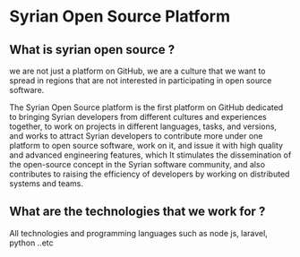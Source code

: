 # Syrian Open Source Platform

## What is syrian open source ?
we are not just a platform on GitHub, we are a culture
that we want to spread in regions that are not
interested in participating in open source software.

The Syrian Open Source platform is the first platform on
GitHub dedicated to bringing Syrian developers from
different cultures and experiences together, to work on
projects in different languages, tasks, and versions, and
works to attract Syrian developers to contribute more
under one platform to open source software, work on it,
and issue it with high quality and advanced engineering
features, which It stimulates the dissemination of the
open-source concept in the Syrian software community,
and also contributes to raising the efficiency of developers
by working on distributed systems and teams.

## What are the technologies that we work for ?
All technologies and programming languages such as node js, laravel, python ..etc
